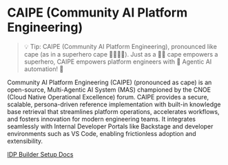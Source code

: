 # CAIPE (Community AI Platform Engineering)

> 💡 Tip: CAIPE (Community AI Platform Engineering), pronounced like cape (as in a superhero cape 🦸‍♂️🦸‍♀️). Just as a 🦸‍♂️ cape empowers a superhero, CAIPE empowers platform engineers with 🤖 Agentic AI automation! 🚀

Community AI Platform Engineering (CAIPE) (pronounced as cape) is an open-source, Multi-Agentic AI System (MAS) championed by the CNOE (Cloud Native Operational Excellence) forum. CAIPE provides a secure, scalable, persona-driven reference implementation with built-in knowledge base retrieval that streamlines platform operations, accelerates workflows, and fosters innovation for modern engineering teams. It integrates seamlessly with Internal Developer Portals like Backstage and developer environments such as VS Code, enabling frictionless adoption and extensibility.

[IDP Builder Setup Docs](https://cnoe-io.github.io/ai-platform-engineering/getting-started/idpbuilder/setup)